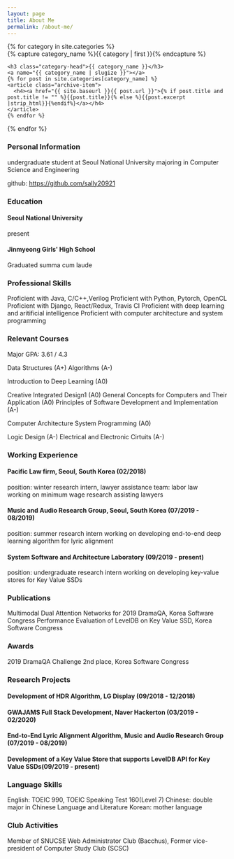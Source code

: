 ```yaml
---
layout: page
title: About Me
permalink: /about-me/
---
```


<div id="archives">
{% for category in site.categories %}
  <div class="archive-group">
    {% capture category_name %}{{ category | first }}{% endcapture %}
    <div id="#{{ category_name | slugize }}"></div>
    <p></p>
    
    <h3 class="category-head">{{ category_name }}</h3>
    <a name="{{ category_name | slugize }}"></a>
    {% for post in site.categories[category_name] %}
    <article class="archive-item">
      <h4><a href="{{ site.baseurl }}{{ post.url }}">{% if post.title and post.title != "" %}{{post.title}}{% else %}{{post.excerpt |strip_html}}{%endif%}</a></h4>
    </article>
    {% endfor %}
  </div>
{% endfor %}
</div>


### Personal Information 

undergraduate student at Seoul National University 
majoring in Computer Science and Engineering 

github: https://github.com/sally20921

### Education 
#### Seoul National University 
present 
#### Jinmyeong Girls' High School
Graduated summa cum laude 

### Professional Skills 

Proficient with Java, C/C++,Verilog
Proficient with Python, Pytorch, OpenCL
Proficient with Django, React/Redux, Travis CI
Proficient with deep learning and aritificial intelligence 
Proficient with computer architecture and system programming 

### Relevant Courses 

Major GPA: 3.61 / 4.3

Data Structures (A+)
Algorithms (A-)

Introduction to Deep Learning (A0)

Creative Integrated Design1 (A0)
General Concepts for Computers and Their Application (A0)
Principles of Software Development and Implementation (A-)

Computer Architecture 
System Programming (A0)

Logic Design (A-)
Electrical and Electronic Cirtuits (A-)




### Working Experience  

#### Pacific Law firm, Seoul, South Korea (02/2018)
position: winter research intern, lawyer assistance 
team: labor law  
working on minimum wage research assisting lawyers 

#### Music and Audio Research Group, Seoul, South Korea (07/2019 - 08/2019)
position: summer research intern 
working on developing end-to-end deep learning algorithm for lyric alignment 

#### System Software and Architecture Laboratory (09/2019 - present)
position: undergraduate research intern 
working on developing key-value stores for Key Value SSDs


### Publications 
Multimodal Dual Attention Networks for 2019 DramaQA, Korea Software Congress 
Performance Evaluation of LevelDB on Key Value SSD, Korea Software Congress 

### Awards 

2019 DramaQA Challenge 2nd place, Korea Software Congress 

### Research Projects 
#### Development of HDR Algorithm, LG Display (09/2018 - 12/2018)
#### GWAJAMS Full Stack Development, Naver Hackerton (03/2019 - 02/2020)
#### End-to-End Lyric Alignment Algorithm, Music and Audio Research Group (07/2019 - 08/2019)
#### Development of a Key Value Store that supports LevelDB API for Key Value SSDs(09/2019 - present) 



### Language Skills
English: TOEIC 990, TOEIC  Speaking Test 160(Level 7)
Chinese: double major in Chinese Language and Literature
Korean: mother language

### Club Activities
Member of SNUCSE Web Administrator Club (Bacchus), Former vice-president of
Computer Study Club (SCSC)
